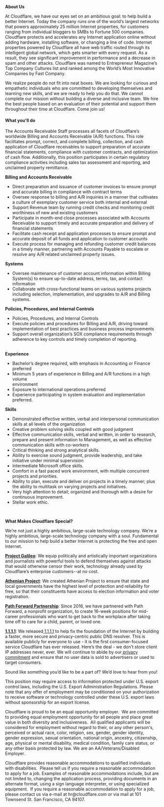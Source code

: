 <div class="content-intro">
	<div><strong>About Us</strong></div>
	<div>
		<p><span style="font-weight: 400;">At Cloudflare, we have our eyes set on an ambitious goal: to help build a better Internet. Today the company runs one of the world’s largest networks that powers approximately 25 million Internet properties, for customers ranging from individual bloggers to SMBs to Fortune 500 companies. Cloudflare protects and accelerates any Internet application online without adding hardware, installing software, or changing a line of code. Internet properties powered by Cloudflare all have web traffic routed through its intelligent global network, which gets smarter with every request. As a result, they see significant improvement in performance and a decrease in spam and other attacks. Cloudflare was named to Entrepreneur Magazine’s Top Company Cultures list and ranked among the World’s Most Innovative Companies by Fast Company.</span><span style="font-weight: 400;">&nbsp;</span></p>
		<p><span style="font-weight: 400;">We realize people do not fit into neat boxes. We are looking for curious and empathetic individuals who are committed to developing themselves and learning new skills, and we are ready to help you do that. We cannot complete our mission without building a diverse and inclusive team. We hire the best people based on an evaluation of their potential and support them throughout their time at Cloudflare. Come join us!&nbsp;</span></p>
	</div>
</div>
<h4>What you'll do</h4>
<p>The Accounts Receivable Staff processes all facets of Cloudflare’s worldwide Billing and Accounts Receivable (A/R) functions. This role facilitates prompt, correct, and complete billing, collection, and cash application of Cloudflare receivables to support preparation of accurate financial statements, compliance with customer contracts, and optimization of cash flow. Additionally, this position participates in certain regulatory compliance activities including sales tax assessment and reporting, and unclaimed property remittance.</p>
<p><strong>Billing and Accounts Receivable&nbsp;</strong></p>
<ul>
	<li>Direct preparation and issuance of customer invoices to ensure prompt and accurate billing in compliance with contract terms</li>
	<li>Oversee response to billing and A/R inquiries in a manner that cultivates a culture of exemplary customer service both internal and external</li>
	<li>Support Revenue team by running credit checks and monitoring credit worthiness of new and existing customers</li>
	<li>Participate in month-end close processes associated with Accounts Receivable to support timely and accurate preparation and delivery of financial statements</li>
	<li>Facilitate cash receipt and application processes to ensure prompt and accurate deposit of all funds and application to customer accounts</li>
	<li>Execute process for managing and refunding customer credit balances in a timely manner, partnering with Accounts Payable to escalate or resolve any A/R related unclaimed property issues.</li>
</ul>
<p><strong>Systems</strong></p>
<ul>
	<li>Oversee maintenance of customer account information within Billing System(s) to ensure up-to-date address, terms, tax, and contact information</li>
	<li>Collaborate with cross-functional teams on various systems projects including selection, implementation, and upgrades to A/R and Billing systems.</li>
</ul>
<p><strong>Policies, Procedures, and Internal Controls</strong></p>
<ul>
	<li>Policies, Procedures, and Internal Controls</li>
	<li>Execute policies and procedures for Billing and A/R, driving toward implementation of best practices and business process improvements</li>
	<li>Support overall organization’s SOX compliance requirements through adherence to key controls and timely completion of reporting.</li>
</ul>
<p><br><strong>Experience</strong></p>
<ul>
	<li>Bachelor’s degree required, with emphasis in Accounting or Finance preferred</li>
	<li>Minimum 5 years of experience in Billing and A/R functions in a high volume<br>environment</li>
	<li>Exposure to international operations preferred</li>
	<li>Experience participating in system evaluation and implementation preferred.</li>
</ul>
<p><strong>Skills</strong></p>
<ul>
	<li>Demonstrated effective written, verbal and interpersonal communication skills at all levels of the organization</li>
	<li>Creative problem solving skills coupled with good judgment</li>
	<li>Effective communication skills, verbal and written, in order to research, prepare and present information to Management, as well as effective communication skills with co-workers</li>
	<li>Critical thinking and strong analytical skills.</li>
	<li>Ability to exercise sound judgment, provide leadership, and take initiative under minimal supervision</li>
	<li>Intermediate Microsoft office skills.</li>
	<li>Comfort in a fast paced work environment, with multiple concurrent projects and priorities.</li>
	<li>Ability to plan, execute and deliver on projects in a timely manner; plus the ability to multitask on varying projects and initiatives.</li>
	<li>Very high attention to detail; organized and thorough with a desire for continuous improvement.</li>
	<li>Stellar work ethic.</li>
</ul>
<p>&nbsp;</p>
<div class="content-conclusion">
	<p><strong>What Makes Cloudflare Special?</strong></p>
	<p><span style="font-weight: 400;">We’re not just a highly ambitious, large-scale technology company. We’re a highly ambitious, large-scale technology company with a soul. Fundamental to our mission to help build a better Internet is protecting the free and open Internet.</span></p>
	<p><a href="https://blog.cloudflare.com/protecting-free-expression-online/"><strong>Project Galileo</strong></a><span style="font-weight: 400;">: We equip politically and artistically important organizations and journalists with powerful tools to defend themselves against attacks that would otherwise censor their work, technology already used by Cloudflare’s enterprise customers--at no cost.</span></p>
	<p><strong><a href="https://www.cloudflare.com/athenian/">Athenian Project</a></strong><span style="font-weight: 400;">: We created Athenian Project to ensure that state and local governments have the highest level of protection and reliability for free, so that their constituents have access to election information and voter registration.</span></p>
	<p><a href="https://blog.cloudflare.com/tag/path-forward/"><strong>Path Forward Partnership</strong></a><span style="font-weight: 400;">: Since 2016, we have partnered with Path Forward, a nonprofit organization, to create 16-week positions for mid-career professionals who want to get back to the workplace after taking time off to care for a child, parent, or loved one.</span></p>
	<p><a href="https://1.1.1.1/"><strong>1.1.1.1</strong></a><span style="font-weight: 400;">: We released</span><a href="https://1.1.1.1/"> <span style="font-weight: 400;">1.1.1.1</span></a><span style="font-weight: 400;"> to help fix the foundation of the Internet by building a faster, more secure and privacy-centric public DNS resolver. This is available publicly for everyone to use - it is the first consumer-focused service Cloudflare has ever released. Here’s the deal - we don’t store client IP addresses never, ever. We will continue to abide by our</span><a href="https://developers.cloudflare.com/1.1.1.1/privacy/public-dns-resolver"> privacy commitment</a><span style="font-weight: 400;"> and ensure that no user data is sold to advertisers or used to target consumers.</span></p>
	<p><span style="font-weight: 400;">Sound like something you’d like to be a part of? We’d love to hear from you!</span></p>
	<p><span style="font-weight: 400;">This position may require access to information protected under U.S. export control laws, including the U.S. Export Administration Regulations. Please note that any offer of employment may be conditioned on your authorization to receive software or technology controlled under these U.S. export laws without sponsorship for an export license.</span></p>
	<p><span style="font-weight: 400;">Cloudflare is proud to be an equal opportunity employer. &nbsp;We are committed to providing equal employment opportunity for all people and place great value in both diversity and inclusiveness. &nbsp;All qualified applicants will be considered for employment without regard to their, or any other person's, perceived or actual</span> <span style="font-weight: 400;">race, color, religion, sex, gender, gender identity, gender expression, sexual orientation, national origin, ancestry, citizenship, age, physical or mental disability, medical condition, family care status, or any other basis protected by law. </span><span style="font-weight: 400;">We are an AA/Veterans/Disabled Employer.</span></p>
	<p><span style="font-weight: 400;">Cloudflare provides reasonable accommodations to qualified individuals with disabilities. &nbsp;Please tell us if you require a reasonable accommodation to apply for a job. Examples of reasonable accommodations include, but are not limited to, changing the application process, providing documents in an alternate format, using a sign language interpreter, or using specialized equipment. &nbsp;If you require a reasonable accommodation to apply for a job, please contact us via e-mail at </span><span style="font-weight: 400;">hr@cloudflare.com</span><span style="font-weight: 400;"> or via mail at 101 Townsend St. San Francisco, CA 94107.</span></p>
</div>